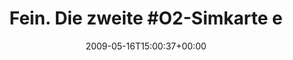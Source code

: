 ---
retweeted: false
source: <a href="http://twitter.com" rel="nofollow">Twitter Web Client</a>
entities:
  hashtags:
  - text: O2
    indices:
    - '17'
    - '20'
  symbols: []
  user_mentions: []
  urls: []
display_text_range:
- '0'
- '77'
favorite_count: '0'
id_str: '1816934488'
truncated: false
retweet_count: '0'
id: '1816934488'
created_at: Sat May 16 15:00:37 +0000 2009
favorited: false
full_text: 'Fein. Die zweite #O2-Simkarte endlich da. Aber 25€ für eine Aktivierung?
  WTF?'
lang: de
tags:
- O2
- pesos:twitter
date: '2009-05-16T15:00:37+00:00'
src: https://twitter.com/bascht/status/1816934488
original_url: https://twitter.com/bascht/status/1816934488
type: twitter_tweet
text: 'Fein. Die zweite #O2-Simkarte endlich da. Aber 25€ für eine Aktivierung? WTF?'
title: 'Fein. Die zweite #O2-Simkarte e'

---